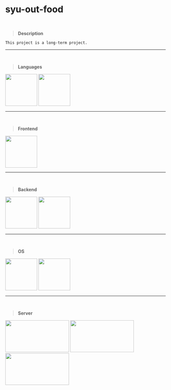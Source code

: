 # syu-out-food

<br/>

> **Description**

```
This project is a long-term project.
```

---

<br/>

> **Languages**

<div style="display: inline-block">
  <img src="https://cdn.jsdelivr.net/gh/devicons/devicon/icons/javascript/javascript-original.svg" width="100" />
  <img src="https://cdn.jsdelivr.net/gh/devicons/devicon/icons/typescript/typescript-original.svg" width="100" />
</div>

---

<br/>

> **Frontend**

<img src="https://cdn.jsdelivr.net/gh/devicons/devicon/icons/react/react-original.svg" width="100" />

---

<br/>

> **Backend**

<div style="display: inline-block">
  <img src="https://cdn.jsdelivr.net/gh/devicons/devicon/icons/nestjs/nestjs-plain.svg" width="100" />
  <img src="https://cdn.jsdelivr.net/gh/devicons/devicon/icons/mysql/mysql-original.svg" width="100" />
</div>

---

<br/>

> **OS**

<div style="display: inline-block">
  <img src="https://cdn.jsdelivr.net/gh/devicons/devicon/icons/windows8/windows8-original.svg" width="100" />
  <img src="https://cdn.jsdelivr.net/gh/devicons/devicon/icons/ubuntu/ubuntu-plain.svg" width="100" />
</div>

---

<br/>

> **Server**

<div style="display: inline-block">
  <img src="https://cdn.jsdelivr.net/gh/devicons/devicon/icons/googlecloud/googlecloud-original-wordmark.svg" height="100" width="200" />
  <img src="https://www.vultr.com/media/media_card_1200x630.png" height="100" width="200" />
  <img src="https://www.conoha.jp/common_38448/images/logo_conoha.svg" height="100" width="200"/>
</div>
